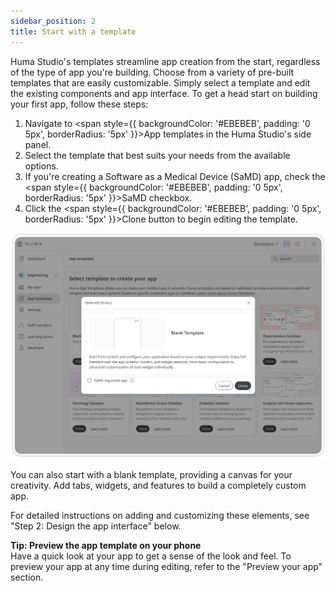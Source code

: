```yaml
---
sidebar_position: 2
title: Start with a template
---
```


Huma Studio's templates streamline app creation from the start, regardless of the type of app you're building. Choose from a variety of pre-built templates that are easily customizable. Simply select a template and edit the existing components and app interface.
To get a head start on building your first app, follow these steps:

1. Navigate to <span style={{ backgroundColor: '#EBEBEB', padding: '0 5px', borderRadius: '5px' }}>App templates</span> in the Huma Studio's side panel.
2. Select the template that best suits your needs from the available options.
3. If you're creating a Software as a Medical Device (SaMD) app, check the <span style={{ backgroundColor: '#EBEBEB', padding: '0 5px', borderRadius: '5px' }}>SaMD</span> checkbox.
4. Click the <span style={{ backgroundColor: '#EBEBEB', padding: '0 5px', borderRadius: '5px' }}>Clone</span> button to begin editing the template. 

![alt text](../assets/Tempelate.png)

You can also start with a blank template, providing a canvas for your creativity. Add tabs, widgets, and features to build a completely custom app.
<p>For detailed instructions on adding and customizing these elements, see "Step 2: Design the app interface" below.</p>

<div style={{ backgroundColor: '#EFF9FA', border: 'transparent', padding: '10px', borderRadius: '5px', marginBottom: '10px' }}>
  <strong>Tip: Preview the app template on your phone</strong><br/>
  <span>Have a quick look at your app to get a sense of the look and feel. To preview your app at any time during editing, refer to the "Preview your app" section.</span>
</div>
